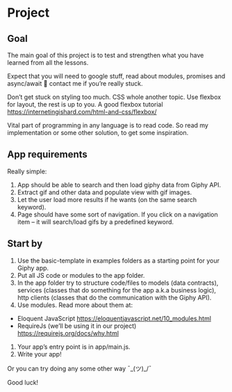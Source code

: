 # Project

## Goal

The main goal of this project is to test and strengthen what you have learned from all the lessons.

Expect that you will need to google stuff, read about modules, promises and async/await  contact me if you’re really stuck.

Don’t get stuck on styling too much. CSS whole another topic. Use flexbox for layout, the rest is up to you. A good flexbox tutorial <https://internetingishard.com/html-and-css/flexbox/>

Vital part of programming in any language is to read code. So read my implementation or some other solution, to get some inspiration.

## App requirements

Really simple:

1. App should be able to search and then load giphy data from Giphy API.
1. Extract gif and other data and populate view with gif images.
1. Let the user load more results if he wants (on the same search keyword).
1. Page should have some sort of navigation. If you click on a navigation item – it will search/load gifs by a predefined keyword.

## Start by

1. Use the basic-template in examples folders as a starting point for your Giphy app.
1. Put all JS code or modules to the app folder.
1. In the app folder try to structure code/files to models (data contracts), services (classes that do something for the app a.k.a business logic), http clients (classes that do the communication with the Giphy API).
1. Use modules. Read more about them at:
* Eloquent JavaScript <https://eloquentjavascript.net/10_modules.html>
* RequireJs (we’ll be using it in our project) <https://requirejs.org/docs/why.html>
1. Your app’s entry point is in app/main.js.
1. Write your app!

Or you can try doing any some other way ¯\_(ツ)_/¯

Good luck!